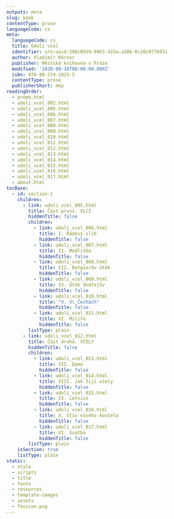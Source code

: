 ```yaml
---
outputs: meta
slug: book
contentType: prose
languageCode: cs
meta:
  languageCode: cs
  title: Údolí včel
  identifier: urn:uuid:296c0919-9963-415a-a386-6c26c077b931
  author: Vladimír Körner
  publisher: Městská knihovna v Praze
  modified: '2020-09-16T00:00:00.000Z'
  isbn: 978-80-274-1025-5
  contentType: prose
  publisherShort: mkp
readingOrder:
  - promo.html
  - udoli_vcel_002.html
  - udoli_vcel_005.html
  - udoli_vcel_006.html
  - udoli_vcel_007.html
  - udoli_vcel_008.html
  - udoli_vcel_009.html
  - udoli_vcel_010.html
  - udoli_vcel_011.html
  - udoli_vcel_012.html
  - udoli_vcel_013.html
  - udoli_vcel_014.html
  - udoli_vcel_015.html
  - udoli_vcel_016.html
  - udoli_vcel_017.html
  - about.html
tocBase:
  - id: section-1
    children:
      - link: udoli_vcel_005.html
        title: Část první. VLCI
        hiddenTitle: false
        children:
          - link: udoli_vcel_006.html
            title: I. Řádový slib
            hiddenTitle: false
          - link: udoli_vcel_007.html
            title: II. Modlitba
            hiddenTitle: false
          - link: udoli_vcel_008.html
            title: III. Rotgierův útěk
            hiddenTitle: false
          - link: udoli_vcel_009.html
            title: IV. Útěk Ondřejův
            hiddenTitle: false
          - link: udoli_vcel_010.html
            title: "V. V\_Čechách"
            hiddenTitle: false
          - link: udoli_vcel_011.html
            title: VI. Milíře
            hiddenTitle: false
        listType: plain
      - link: udoli_vcel_012.html
        title: Část druhá. VČELY
        hiddenTitle: false
        children:
          - link: udoli_vcel_013.html
            title: VII. Doma
            hiddenTitle: false
          - link: udoli_vcel_014.html
            title: VIII. Jak žijí včely
            hiddenTitle: false
          - link: udoli_vcel_015.html
            title: IX. Letnice
            hiddenTitle: false
          - link: udoli_vcel_016.html
            title: X. Stín nového kostela
            hiddenTitle: false
          - link: udoli_vcel_017.html
            title: XI. Svatba
            hiddenTitle: false
        listType: plain
    isSection: true
    listType: plain
static:
  - style
  - scripts
  - title
  - fonts
  - resources
  - template-images
  - assets
  - favicon.png
---
```

